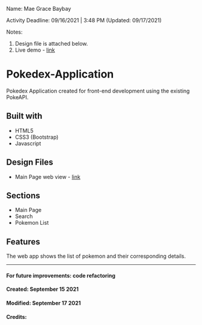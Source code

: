 Name: Mae Grace Baybay

Activity Deadline: 09/16/2021 | 3:48 PM (Updated: 09/17/2021)

Notes: 
1. Design file is attached below. 
2. Live demo - [link](https://mgbaybay.github.io/Pokedex-Application/) 

# Pokedex-Application
Pokedex Application created for front-end development using the existing PokeAPI. 

## Built with
- HTML5
- CSS3 (Bootstrap)
- Javascript

## Design Files
- Main Page web view - [link](https://www.figma.com/proto/PJ6XuVo3pid9VlIL4FUXtT/Pokedex?page-id=0%3A1&node-id=2%3A2&viewport=241%2C48%2C0.64&scaling=contain&starting-point-node-id=2%3A2)

## Sections
- Main Page
- Search 
- Pokemon List

## Features
The web app shows the list of pokemon and their corresponding details.

----------------------------
#### For future improvements: code refactoring
#### Created: September 15 2021
#### Modified: September 17 2021 
#### Credits:
